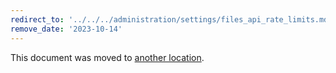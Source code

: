 ```yaml
---
redirect_to: '../../../administration/settings/files_api_rate_limits.md'
remove_date: '2023-10-14'
---
```


This document was moved to [another location](../../../administration/settings/files_api_rate_limits.md).

<!-- This redirect file can be deleted after <2023-10-14>. -->
<!-- Redirects that point to other docs in the same project expire in three months. -->
<!-- Redirects that point to docs in a different project or site (for example, link is not relative and starts with `https:`) expire in one year. -->
<!-- Before deletion, see: https://docs.gitlab.com/ee/development/documentation/redirects.html -->
